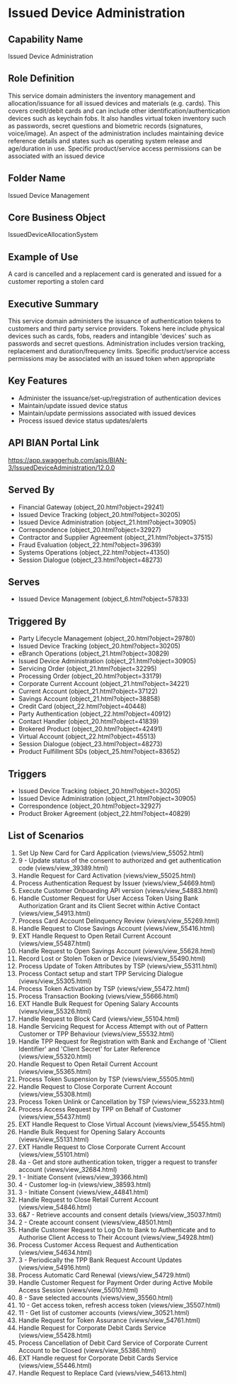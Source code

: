 # Issued Device Administration

## Capability Name
Issued Device Administration

## Role Definition
This service domain administers the inventory management and allocation/issuance for all issued devices and materials (e.g. cards). This covers credit/debit cards and can include other identification/authentication devices such as keychain fobs. It also handles virtual token inventory such as passwords, secret questions and biometric records (signatures, voice/image). An aspect of the administration includes maintaining device reference details and states such as operating system release and age/duration in use. Specific product/service access permissions can be associated with an issued device

## Folder Name
Issued Device Management

## Core Business Object
IssuedDeviceAllocationSystem

## Example of Use
A card is cancelled and a replacement card is generated and issued for a customer reporting a stolen card

## Executive Summary
This service domain administers the issuance of authentication tokens to customers and third party service providers. Tokens here include physical devices such as cards, fobs, readers and intangible 'devices' such as passwords and secret questions. Administration includes version tracking, replacement and duration/frequency limits. Specific product/service access permissions may be associated with an issued token when appropriate

## Key Features
- Administer the issuance/set-up/registration of authentication devices
- Maintain/update issued device status
- Maintain/update permissions associated with issued devices
- Process issued device status updates/alerts

## API BIAN Portal Link
https://app.swaggerhub.com/apis/BIAN-3/IssuedDeviceAdministration/12.0.0

## Served By
- Financial Gateway (object_20.html?object=29241)
- Issued Device Tracking (object_20.html?object=30205)
- Issued Device Administration (object_21.html?object=30905)
- Correspondence (object_20.html?object=32927)
- Contractor and Supplier Agreement (object_21.html?object=37515)
- Fraud Evaluation (object_22.html?object=39639)
- Systems Operations (object_22.html?object=41350)
- Session Dialogue (object_23.html?object=48273)

## Serves
- Issued Device Management (object_6.html?object=57833)

## Triggered By
- Party Lifecycle Management (object_20.html?object=29780)
- Issued Device Tracking (object_20.html?object=30205)
- eBranch Operations (object_21.html?object=30829)
- Issued Device Administration (object_21.html?object=30905)
- Servicing Order (object_21.html?object=32295)
- Processing Order (object_20.html?object=33179)
- Corporate Current Account (object_21.html?object=34221)
- Current Account (object_21.html?object=37122)
- Savings Account (object_21.html?object=38858)
- Credit Card (object_22.html?object=40448)
- Party Authentication (object_22.html?object=40912)
- Contact Handler (object_20.html?object=41839)
- Brokered Product (object_20.html?object=42491)
- Virtual Account (object_22.html?object=45513)
- Session Dialogue (object_23.html?object=48273)
- Product Fulfillment SDs (object_25.html?object=83652)

## Triggers
- Issued Device Tracking (object_20.html?object=30205)
- Issued Device Administration (object_21.html?object=30905)
- Correspondence (object_20.html?object=32927)
- Product Broker Agreement (object_22.html?object=40829)

## List of Scenarios
1. Set Up New Card for Card Application (views/view_55052.html)
2. 9 - Update status of the consent to authorized and get authentication code (views/view_39389.html)
3. Handle Request for Card Activation (views/view_55025.html)
4. Process Authentication Request by Issuer (views/view_54669.html)
5. Execute Customer Onboarding API version (views/view_54883.html)
6. Handle Customer Request for User Access Token Using Bank Authorization Grant and its Client Secret within Active Contact (views/view_54913.html)
7. Process Card Account Delinquency Review (views/view_55269.html)
8. Handle Request to Close Savings Account (views/view_55416.html)
9. EXT Handle Request to Open Retail Current Account (views/view_55487.html)
10. Handle Request to Open Savings Account (views/view_55628.html)
11. Record Lost or Stolen Token or Device (views/view_55490.html)
12. Process Update of Token Attributes by TSP (views/view_55311.html)
13. Process Contact setup and start TPP Servicing Dialogue (views/view_55305.html)
14. Process Token Activation by TSP (views/view_55472.html)
15. Process Transaction Booking (views/view_55666.html)
16. EXT Handle Bulk Request for Opening Salary Accounts (views/view_55326.html)
17. Handle Request to Block Card (views/view_55104.html)
18. Handle Servicing Request for Access Attempt with out of Pattern Customer or TPP Behaviour (views/view_55532.html)
19. Handle TPP Request for Registration with Bank and Exchange of 'Client Identifier' and 'Client Secret' for Later Reference (views/view_55320.html)
20. Handle Request to Open Retail Current Account (views/view_55365.html)
21. Process Token Suspension by TSP (views/view_55505.html)
22. Handle Request to Close Corporate Current Account (views/view_55308.html)
23. Process Token Unlink or Cancellation by TSP (views/view_55233.html)
24. Process Access Request by TPP on Behalf of Customer (views/view_55437.html)
25. EXT Handle Request to Close Virtual Account (views/view_55455.html)
26. Handle Bulk Request for Opening Salary Accounts (views/view_55131.html)
27. EXT Handle Request to Close Corporate Current Account (views/view_55101.html)
28. 4a - Get and store authentication token, trigger a request to transfer account (views/view_32684.html)
29. 1 - Initiate Consent (views/view_39366.html)
30. 4 - Customer log-in (views/view_38593.html)
31. 3 - Initiate Consent (views/view_44841.html)
32. Handle Request to Close Retail Current Account (views/view_54846.html)
33. 6&7 - Retrieve accounts and consent details (views/view_35037.html)
34. 2 - Create account consent (views/view_48501.html)
35. Handle Customer Request to Log On to Bank to Authenticate and to Authorise Client Access to Their Account (views/view_54928.html)
36. Process Customer Access Request and Authentication (views/view_54634.html)
37. 3 - Periodically the TPP Bank Request Account Updates (views/view_54916.html)
38. Process Automatic Card Renewal (views/view_54729.html)
39. Handle Customer Request for Payment Order during Active Mobile Access Session (views/view_55010.html)
40. 8 - Save selected accounts (views/view_35560.html)
41. 10 - Get access token, refresh access token (views/view_35507.html)
42. 11 - Get list of customer accounts (views/view_30521.html)
43. Handle Request for Token Assurance (views/view_54761.html)
44. Handle Request for Corporate Debit Cards Service (views/view_55428.html)
45. Process Cancellation of Debit Card Service of Corporate Current Account to be Closed (views/view_55386.html)
46. EXT Handle request for Corporate Debit Cards Service (views/view_55446.html)
47. Handle Request to Replace Card (views/view_54613.html)